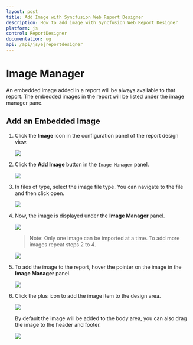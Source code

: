 ```yaml
---
layout: post
title: Add Image with Syncfusion Web Report Designer
description: How to add image with Syncfusion Web Report Designer
platform: js
control: ReportDesigner
documentation: ug
api: /api/js/ejreportdesigner
---
```


# Image Manager

An embedded image added in a report will be always available to that report. The embedded images in the report will be listed under the image manager pane.

## Add an Embedded Image

1. Click the **Image** icon in the configuration panel of the report design view.

   ![](ImageManager-images/ImageMgr-Icon.png)

2. Click the **Add Image** button in the `Image Manager` panel.

   ![](ImageManager-images/ImageMgr-Wizard.png)

3. In files of type, select the image file type. You can navigate to the file and then click open.

   ![](ImageManager-images/Add-Image-Dialog.png)

4. Now, the image is displayed under the **Image Manager** panel.

   ![](ImageManager-images/Image-ListView.png)

    > Note: Only one image can be imported at a time. To add more images repeat steps 2 to 4.

    ![](ImageManager-images/Image-ListView2.png)

5. To add the image to the report, hover the pointer on the image in the **Image Manager** panel.

   ![](ImageManager-images/Mouse-Hover.png)

6. Click the plus icon to add the image item to the design area.

   ![](ImageManager-images/Add-Image-DesignArea.png)

    By default the image will be added to the body area, you can also drag the image to the header and footer.

    ![](ImageManager-images/Header-FooterImage.png)
